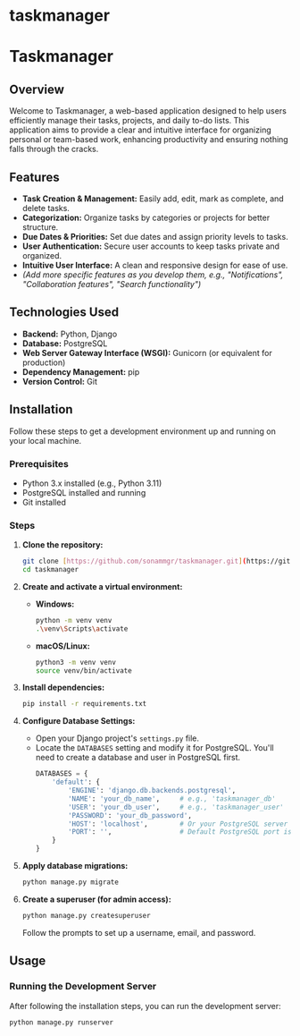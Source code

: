 # taskmanager

# Taskmanager

## Overview

Welcome to Taskmanager, a web-based application designed to help users efficiently manage their tasks, projects, and daily to-do lists. This application aims to provide a clear and intuitive interface for organizing personal or team-based work, enhancing productivity and ensuring nothing falls through the cracks.

## Features

* **Task Creation & Management:** Easily add, edit, mark as complete, and delete tasks.
* **Categorization:** Organize tasks by categories or projects for better structure.
* **Due Dates & Priorities:** Set due dates and assign priority levels to tasks.
* **User Authentication:** Secure user accounts to keep tasks private and organized.
* **Intuitive User Interface:** A clean and responsive design for ease of use.
* *(Add more specific features as you develop them, e.g., "Notifications", "Collaboration features", "Search functionality")*

## Technologies Used

* **Backend:** Python, Django
* **Database:** PostgreSQL
* **Web Server Gateway Interface (WSGI):** Gunicorn (or equivalent for production)
* **Dependency Management:** pip
* **Version Control:** Git

## Installation

Follow these steps to get a development environment up and running on your local machine.

### Prerequisites

* Python 3.x installed (e.g., Python 3.11)
* PostgreSQL installed and running
* Git installed

### Steps

1.  **Clone the repository:**
    ```bash
    git clone [https://github.com/sonammgr/taskmanager.git](https://github.com/sonammgr/taskmanager.git)
    cd taskmanager
    ```

2.  **Create and activate a virtual environment:**
    * **Windows:**
        ```bash
        python -m venv venv
        .\venv\Scripts\activate
        ```
    * **macOS/Linux:**
        ```bash
        python3 -m venv venv
        source venv/bin/activate
        ```

3.  **Install dependencies:**
    ```bash
    pip install -r requirements.txt
    ```

4.  **Configure Database Settings:**
    * Open your Django project's `settings.py` file.
    * Locate the `DATABASES` setting and modify it for PostgreSQL. You'll need to create a database and user in PostgreSQL first.
        ```python
        DATABASES = {
            'default': {
                'ENGINE': 'django.db.backends.postgresql',
                'NAME': 'your_db_name',     # e.g., 'taskmanager_db'
                'USER': 'your_db_user',     # e.g., 'taskmanager_user'
                'PASSWORD': 'your_db_password',
                'HOST': 'localhost',        # Or your PostgreSQL server IP/hostname
                'PORT': '',                 # Default PostgreSQL port is 5432
            }
        }
        ```

5.  **Apply database migrations:**
    ```bash
    python manage.py migrate
    ```

6.  **Create a superuser (for admin access):**
    ```bash
    python manage.py createsuperuser
    ```
    Follow the prompts to set up a username, email, and password.

## Usage

### Running the Development Server

After following the installation steps, you can run the development server:

```bash
python manage.py runserver
